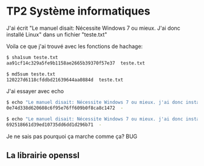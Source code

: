 TP2 Système informatiques
===========================

J'ai écrit "Le manuel disait: Nécessite Windows 7 ou mieux. J'ai donc installé Linux" dans un fichier "teste.txt"

Voila ce que j'ai trouvé avec les fonctions de hachage:

```bash
$ sha1sum teste.txt 
aa91cf14c329a5fe9b1158ae2665b39370f57e37  teste.txt
```

```bash
$ md5sum teste.txt 
120227d6118cfddbd21639644aa0884d  teste.txt
```

J'ai essayer avec echo

```bash
$ echo "Le manuel disait: Nécessite Windows 7 ou mieux. j'ai donc installé Linux" | sha1sum
0e74d338d620608c6f95e76ff609b0f8ca8c1472  -
```

```bash
$ echo "Le manuel disait: Nécessite Windows 7 ou mieux. j'ai donc installé Linux" | md5sum
692518661d39ed10735dd6dd1d296b71  -
```

Je ne sais pas pourquoi ça marche comme ça? BUG

## La librairie openssl

